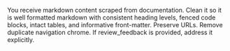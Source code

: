 You receive markdown content scraped from documentation. Clean it so it is well formatted markdown with consistent heading levels, fenced code blocks, intact tables, and informative front-matter. Preserve URLs. Remove duplicate navigation chrome. If review_feedback is provided, address it explicitly.

